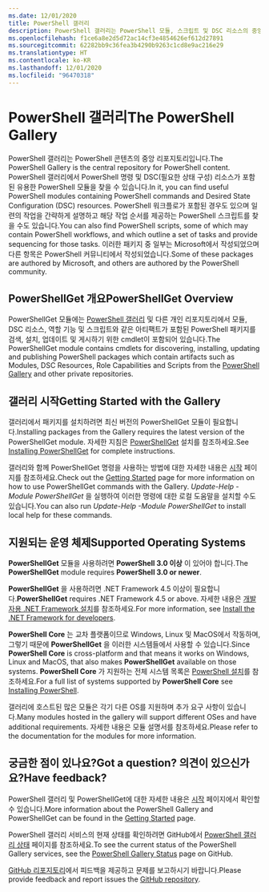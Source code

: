 ```yaml
---
ms.date: 12/01/2020
title: PowerShell 갤러리
description: PowerShell 갤러리는 PowerShell 모듈, 스크립트 및 DSC 리소스의 중앙 리포지토리입니다.
ms.openlocfilehash: f1ce6a8e2d5d72ac14cf3e4854626ef612d27891
ms.sourcegitcommit: 62282bb9c36fea3b4290b9263c1cd8e9ac216e29
ms.translationtype: HT
ms.contentlocale: ko-KR
ms.lasthandoff: 12/01/2020
ms.locfileid: "96470318"
---
```

# <a name="the-powershell-gallery"></a><span data-ttu-id="aab73-103">PowerShell 갤러리</span><span class="sxs-lookup"><span data-stu-id="aab73-103">The PowerShell Gallery</span></span>

<span data-ttu-id="aab73-104">PowerShell 갤러리는 PowerShell 콘텐츠의 중앙 리포지토리입니다.</span><span class="sxs-lookup"><span data-stu-id="aab73-104">The PowerShell Gallery is the central repository for PowerShell content.</span></span> <span data-ttu-id="aab73-105">PowerShell 갤러리에서 PowerShell 명령 및 DSC(필요한 상태 구성) 리소스가 포함된 유용한 PowerShell 모듈을 찾을 수 있습니다.</span><span class="sxs-lookup"><span data-stu-id="aab73-105">In it, you can find useful PowerShell modules containing PowerShell commands and Desired State Configuration (DSC) resources.</span></span>
<span data-ttu-id="aab73-106">PowerShell 워크플로가 포함된 경우도 있으며 일련의 작업을 간략하게 설명하고 해당 작업 순서를 제공하는 PowerShell 스크립트를 찾을 수도 있습니다.</span><span class="sxs-lookup"><span data-stu-id="aab73-106">You can also find PowerShell scripts, some of which may contain PowerShell workflows, and which outline a set of tasks and provide sequencing for those tasks.</span></span> <span data-ttu-id="aab73-107">이러한 패키지 중 일부는 Microsoft에서 작성되었으며 다른 항목은 PowerShell 커뮤니티에서 작성되었습니다.</span><span class="sxs-lookup"><span data-stu-id="aab73-107">Some of these packages are authored by Microsoft, and others are authored by the PowerShell community.</span></span>

## <a name="powershellget-overview"></a><span data-ttu-id="aab73-108">PowerShellGet 개요</span><span class="sxs-lookup"><span data-stu-id="aab73-108">PowerShellGet Overview</span></span>

<span data-ttu-id="aab73-109">PowerShellGet 모듈에는 [PowerShell 갤러리](https://www.PowerShellGallery.com) 및 다른 개인 리포지토리에서 모듈, DSC 리소스, 역할 기능 및 스크립트와 같은 아티팩트가 포함된 PowerShell 패키지를 검색, 설치, 업데이트 및 게시하기 위한 cmdlet이 포함되어 있습니다.</span><span class="sxs-lookup"><span data-stu-id="aab73-109">The PowerShellGet module contains cmdlets for discovering, installing, updating and publishing PowerShell packages which contain artifacts such as Modules, DSC Resources, Role Capabilities and Scripts from the [PowerShell Gallery](https://www.PowerShellGallery.com) and other private repositories.</span></span>

## <a name="getting-started-with-the-gallery"></a><span data-ttu-id="aab73-110">갤러리 시작</span><span class="sxs-lookup"><span data-stu-id="aab73-110">Getting Started with the Gallery</span></span>

<span data-ttu-id="aab73-111">갤러리에서 패키지를 설치하려면 최신 버전의 PowerShellGet 모듈이 필요합니다.</span><span class="sxs-lookup"><span data-stu-id="aab73-111">Installing packages from the Gallery requires the latest version of the PowerShellGet module.</span></span> <span data-ttu-id="aab73-112">자세한 지침은 [PowerShellGet](installing-psget.md) 설치를 참조하세요.</span><span class="sxs-lookup"><span data-stu-id="aab73-112">See [Installing PowerShellGet](installing-psget.md) for complete instructions.</span></span>

<span data-ttu-id="aab73-113">갤러리와 함께 PowerShellGet 명령을 사용하는 방법에 대한 자세한 내용은 [시작](getting-started.md) 페이지를 참조하세요.</span><span class="sxs-lookup"><span data-stu-id="aab73-113">Check out the [Getting Started](getting-started.md) page for more information on how to use PowerShellGet commands with the Gallery.</span></span> <span data-ttu-id="aab73-114">*Update-Help -Module PowerShellGet* 을 실행하여 이러한 명령에 대한 로컬 도움말을 설치할 수도 있습니다.</span><span class="sxs-lookup"><span data-stu-id="aab73-114">You can also run *Update-Help -Module PowerShellGet* to install local help for these commands.</span></span>

## <a name="supported-operating-systems"></a><span data-ttu-id="aab73-115">지원되는 운영 체제</span><span class="sxs-lookup"><span data-stu-id="aab73-115">Supported Operating Systems</span></span>

<span data-ttu-id="aab73-116">**PowerShellGet** 모듈을 사용하려면 **PowerShell 3.0 이상** 이 있어야 합니다.</span><span class="sxs-lookup"><span data-stu-id="aab73-116">The **PowerShellGet** module requires **PowerShell 3.0 or newer**.</span></span>

<span data-ttu-id="aab73-117">**PowerShellGet** 을 사용하려면 .NET Framework 4.5 이상이 필요합니다.</span><span class="sxs-lookup"><span data-stu-id="aab73-117">**PowerShellGet** requires .NET Framework 4.5 or above.</span></span> <span data-ttu-id="aab73-118">자세한 내용은 [개발자용 .NET Framework 설치](/dotnet/framework/install/guide-for-developers)를 참조하세요.</span><span class="sxs-lookup"><span data-stu-id="aab73-118">For more information, see [Install the .NET Framework for developers](/dotnet/framework/install/guide-for-developers).</span></span>

<span data-ttu-id="aab73-119">**PowerShell Core** 는 교차 플랫폼이므로 Windows, Linux 및 MacOS에서 작동하며, 그렇기 때문에 **PowerShellGet** 을 이러한 시스템들에서 사용할 수 있습니다.</span><span class="sxs-lookup"><span data-stu-id="aab73-119">Since **PowerShell Core** is cross-platform and that means it works on Windows, Linux and MacOS, that also makes **PowerShellGet** available on those systems.</span></span> <span data-ttu-id="aab73-120">**PowerShell Core** 가 지원하는 전체 시스템 목록은 [PowerShell 설치](/powershell/scripting/install/installing-powershell)를 참조하세요.</span><span class="sxs-lookup"><span data-stu-id="aab73-120">For a full list of systems supported by **PowerShell Core** see [Installing PowerShell](/powershell/scripting/install/installing-powershell).</span></span>

<span data-ttu-id="aab73-121">갤러리에 호스트된 많은 모듈은 각기 다른 OS를 지원하며 추가 요구 사항이 있습니다.</span><span class="sxs-lookup"><span data-stu-id="aab73-121">Many modules hosted in the gallery will support different OSes and have additional requirements.</span></span>
<span data-ttu-id="aab73-122">자세한 내용은 모듈 설명서를 참조하세요.</span><span class="sxs-lookup"><span data-stu-id="aab73-122">Please refer to the documentation for the modules for more information.</span></span>

## <a name="got-a-question-have-feedback"></a><span data-ttu-id="aab73-123">궁금한 점이 있나요?</span><span class="sxs-lookup"><span data-stu-id="aab73-123">Got a question?</span></span> <span data-ttu-id="aab73-124">의견이 있으신가요?</span><span class="sxs-lookup"><span data-stu-id="aab73-124">Have feedback?</span></span>

<span data-ttu-id="aab73-125">PowerShell 갤러리 및 PowerShellGet에 대한 자세한 내용은 [시작](getting-started.md) 페이지에서 확인할 수 있습니다.</span><span class="sxs-lookup"><span data-stu-id="aab73-125">More information about the PowerShell Gallery and PowerShellGet can be found in the [Getting Started](getting-started.md) page.</span></span>

<span data-ttu-id="aab73-126">PowerShell 갤러리 서비스의 현재 상태를 확인하려면 GitHub에서 [PowerShell 갤러리 상태](https://github.com/PowerShell/PowerShellGallery/blob/master/psgallery_status.md) 페이지를 참조하세요.</span><span class="sxs-lookup"><span data-stu-id="aab73-126">To see the current status of the PowerShell Gallery services, see the [PowerShell Gallery Status](https://github.com/PowerShell/PowerShellGallery/blob/master/psgallery_status.md) page on GitHub.</span></span>

<span data-ttu-id="aab73-127">[GitHub 리포지토리](https://github.com/PowerShell/PowerShellGallery/issues)에서 피드백을 제공하고 문제를 보고하시기 바랍니다.</span><span class="sxs-lookup"><span data-stu-id="aab73-127">Please provide feedback and report issues the [GitHub repository](https://github.com/PowerShell/PowerShellGallery/issues).</span></span>
